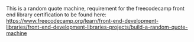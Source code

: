 This is a random quote machine, requirement for the freecodecamp front end library certification to be found here:
https://www.freecodecamp.org/learn/front-end-development-libraries/front-end-development-libraries-projects/build-a-random-quote-machine
